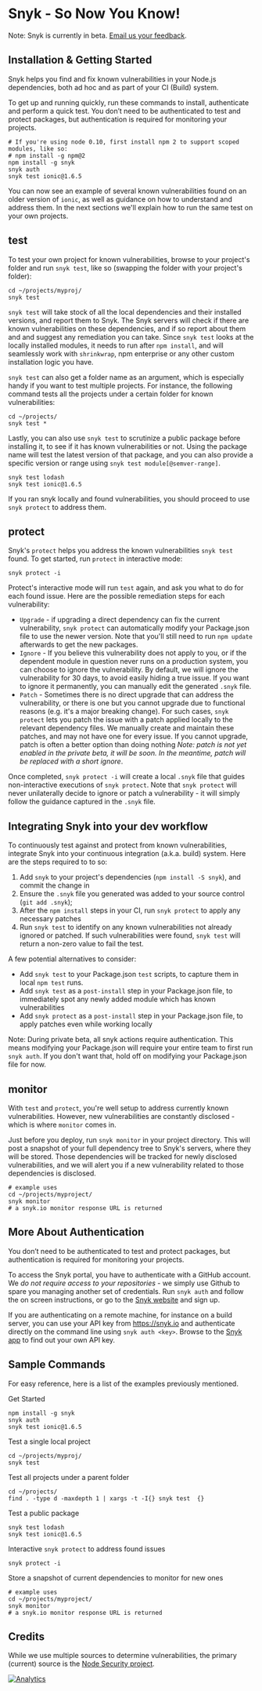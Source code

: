 # Snyk - So Now You Know!

Note: Snyk is currently in beta. [Email us your feedback](mailto:contact@snyk.io).

## Installation & Getting Started

Snyk helps you find and fix known vulnerabilities in your Node.js dependencies, both ad hoc and as part of your CI (Build) system. 

To get up and running quickly, run these commands to install, authenticate and perform a quick test. You don’t need to be authenticated to test and protect packages, but authentication is required for monitoring your projects.
```shell
# If you're using node 0.10, first install npm 2 to support scoped modules, like so:
# npm install -g npm@2
npm install -g snyk
snyk auth
snyk test ionic@1.6.5
```

You can now see an example of several known vulnerabilities found on an older version of `ionic`, as well as guidance on how to understand and address them. In the next sections we'll explain how to run the same test on your own projects.

## test

To test your own project for known vulnerabilities, browse to your project's folder and run `snyk test`, like so (swapping the folder with your project's folder):
```shell
cd ~/projects/myproj/
snyk test
```

`snyk test` will take stock of all the local dependencies and their installed versions, and report them to Snyk. The Snyk servers will check if there are known vulnerabilities on these dependencies, and if so report about them and and suggest any remediation you can take. Since `snyk test` looks at the locally installed modules, it needs to run after `npm install`, and will seamlessly work with `shrinkwrap`, npm enterprise or any other custom installation logic you have.

`snyk test` can also get a folder name as an argument, which is especially handy if you want to test multiple projects. For instance, the following command tests all the projects under a certain folder for known vulnerabilities:
```shell
cd ~/projects/
snyk test *
```

Lastly, you can also use `snyk test` to scrutinize a public package before installing it, to see if it has known vulnerabilities or not. Using the package name will test the latest version of that package, and you can also provide a specific version or range using `snyk test module[@semver-range]`.
```shell
snyk test lodash
snyk test ionic@1.6.5
```

If you ran snyk locally and found vulnerabilities, you should proceed to use `snyk protect` to address them.

## protect

Snyk's `protect` helps you address the known vulnerabilities `snyk test` found. 
To get started, run `protect` in interactive mode:
```shell
snyk protect -i
```

Protect's interactive mode will run `test` again, and ask you what to do for each found issue. Here are the possible remediation steps for each vulnerability:

- `Upgrade` - if upgrading a direct dependency can fix the current vulnerability, `snyk protect` can automatically modify your Package.json file to use the newer version. Note that you'll still need to run `npm update` afterwards to get the new packages.
- `Ignore` - If you believe this vulnerability does not apply to you, or if the dependent module in question never runs on a production system, you can choose to ignore the vulnerability. By default, we will ignore the vulnerability for 30 days, to avoid easily hiding a true issue. If you want to ignore it permanently, you can manually edit the generated `.snyk` file.
- `Patch` - Sometimes there is no direct upgrade that can address the vulnerability, or there is one but you cannot upgrade due to functional reasons (e.g. it's a major breaking change). For such cases, `snyk protect` lets you patch the issue with a patch applied locally to the relevant dependency files. We manually create and maintain these patches, and may not have one for every issue. If you cannot upgrade, patch is often a better option than doing nothing *Note: patch is not yet enabled in the private beta, it will be soon. In the meantime, patch will be replaced with a short ignore*.

Once completed, `snyk protect -i` will create a local `.snyk` file that guides non-interactive executions of `snyk protect`. Note that `snyk protect` will never unilaterally decide to ignore or patch a vulnerability - it will simply follow the guidance captured in the `.snyk` file.

## Integrating Snyk into your dev workflow

To continuously test against and protect from known vulnerabilities, integrate Snyk into your continuous integration (a.k.a. build) system. Here are the steps required to to so:

1. Add `snyk` to your project's dependencies (`npm install -S snyk`), and commit the change in
2. Ensure the `.snyk` file you generated was added to your source control (`git add .snyk`);
3. After the `npm install` steps in your CI, run `snyk protect` to apply any necessary patches
4. Run `snyk test` to identify on any known vulnerabilities not already ignored or patched. If such vulnerabilities were found, `snyk test` will return a non-zero value to fail the test.

A few potential alternatives to consider:
- Add `snyk test` to your Package.json `test` scripts, to capture them in local `npm test` runs. 
- Add `snyk test` as a `post-install` step in your Package.json file, to immediately spot any newly added module which has known vulnerabilities
- Add `snyk protect` as a `post-install` step in your Package.json file, to apply patches even while working locally

Note: During private beta, all snyk actions require authentication. This means modifying your Package.json will require your entire team to first run `snyk auth`. If you don't want that, hold off on modifying your Package.json file for now. 

## monitor

With `test` and `protect`, you're well setup to address currently known vulnerabilities. However, new vulnerabilities are constantly disclosed - which is where `monitor` comes in.

Just before you deploy, run `snyk monitor` in your project directory. This will post a snapshot of your full dependency tree to Snyk's servers, where they will be stored. Those dependencies will be tracked for newly disclosed vulnerabilities, and we will alert you if a new vulnerability related to those dependencies is disclosed.

```shell
# example uses
cd ~/projects/myproject/
snyk monitor
# a snyk.io monitor response URL is returned
```

## More About Authentication

You don’t need to be authenticated to test and protect packages, but authentication is required for monitoring your projects. 

To access the Snyk portal,  you have to authenticate with a GitHub account. We *do not require access to your repositories* - we simply use Github to spare you managing another set of credentials. Run `snyk auth` and follow the on screen instructions, or go to the [Snyk website](https://.snyk.io/) and sign up.

If you are authenticating on a remote machine, for instance on a build server, you can use your API key from https://snyk.io and authenticate directly on the command line using `snyk auth <key>`. Browse to the [Snyk app](https://app.snyk.io/) to find out your own API key.

## Sample Commands

For easy reference, here is a list of the examples previously mentioned. 

Get Started
```shell
npm install -g snyk
snyk auth
snyk test ionic@1.6.5
```
Test a single local project
```shell
cd ~/projects/myproj/
snyk test
```
Test all projects under a parent folder
```shell
cd ~/projects/
find . -type d -maxdepth 1 | xargs -t -I{} snyk test  {}
```
Test a public package
```shell
snyk test lodash
snyk test ionic@1.6.5
```
Interactive `snyk protect` to address found issues
```shell
snyk protect -i
```
Store a snapshot of current dependencies to monitor for new ones
```shell
# example uses
cd ~/projects/myproject/
snyk monitor
# a snyk.io monitor response URL is returned
```

## Credits

While we use multiple sources to determine vulnerabilities, the primary (current) source is the [Node Security project](http://nodesecurity.io).

[![Analytics](https://ga-beacon.appspot.com/UA-69111857-2/Snyk/snyk?pixel)](https://snyk.io/)
